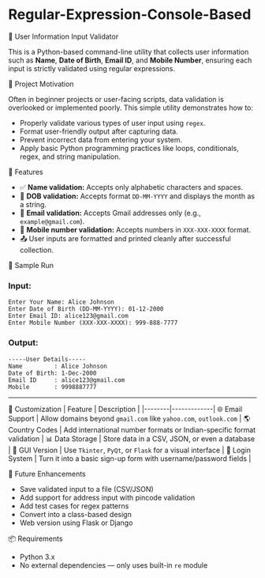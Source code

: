 # Regular-Expression-Console-Based
🧾 User Information Input Validator

This is a Python-based command-line utility that collects user information such as **Name**, **Date of Birth**, **Email ID**, and **Mobile Number**, ensuring each input is strictly validated using regular expressions.

🎯 Project Motivation

Often in beginner projects or user-facing scripts, data validation is overlooked or implemented poorly. This simple utility demonstrates how to:

- Properly validate various types of user input using `regex`.
- Format user-friendly output after capturing data.
- Prevent incorrect data from entering your system.
- Apply basic Python programming practices like loops, conditionals, regex, and string manipulation.

📌 Features

- ✅ **Name validation:** Accepts only alphabetic characters and spaces.
- 📅 **DOB validation:** Accepts format `DD-MM-YYYY` and displays the month as a string.
- 📧 **Email validation:** Accepts Gmail addresses only (e.g., `example@gmail.com`).
- 📱 **Mobile number validation:** Accepts numbers in `XXX-XXX-XXXX` format.
- 📤 User inputs are formatted and printed cleanly after successful collection.

🧪 Sample Run

### Input:
```
Enter Your Name: Alice Johnson
Enter Date of Birth (DD-MM-YYYY): 01-12-2000
Enter Email ID: alice123@gmail.com
Enter Mobile Number (XXX-XXX-XXXX): 999-888-7777
```

### Output:
```
-----User Details-----
Name         : Alice Johnson
Date of Birth: 1-Dec-2000
Email ID     : alice123@gmail.com
Mobile       : 9998887777
```

---

🔧 Customization
| Feature | Description |
|--------|-------------|
🌐 Email Support | Allow domains beyond `gmail.com` like `yahoo.com`, `outlook.com` |
🌎 Country Codes | Add international number formats or Indian-specific format validation |
📊 Data Storage | Store data in a CSV, JSON, or even a database |
🎨 GUI Version | Use `Tkinter`, `PyQt`, or `Flask` for a visual interface |
🔐 Login System | Turn it into a basic sign-up form with username/password fields |

🚀 Future Enhancements

- Save validated input to a file (CSV/JSON)
- Add support for address input with pincode validation
- Add test cases for regex patterns
- Convert into a class-based design
- Web version using Flask or Django

📦 Requirements
- Python 3.x  
- No external dependencies — only uses built-in `re` module


